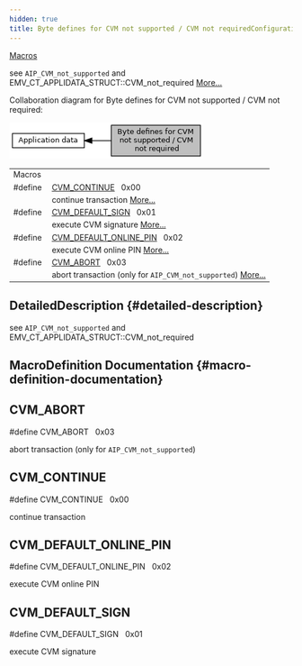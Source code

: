 ```yaml
---
hidden: true
title: Byte defines for CVM not supported / CVM not requiredConfiguration » Application data
---
```


[Macros](#define-members)

see `AIP_CVM_not_supported` and EMV_CT_APPLIDATA_STRUCT::CVM_not_required [More\...](#details)

Collaboration diagram for Byte defines for CVM not supported / CVM not required:

![](group___c_v_m___n_o_t___s_u_p_p.png)

|  |  |
|----|----|
| Macros |  |
| #define  | [CVM_CONTINUE](#ga8bb1eae462533aa3795f253764ebac7a)   0x00 |
|   | continue transaction [More\...](#ga8bb1eae462533aa3795f253764ebac7a)<br/> |
| #define  | [CVM_DEFAULT_SIGN](#ga1921854389d265d4f73a5a728a15b2f0)   0x01 |
|   | execute CVM signature [More\...](#ga1921854389d265d4f73a5a728a15b2f0)<br/> |
| #define  | [CVM_DEFAULT_ONLINE_PIN](#ga5ce67948ce3aed3618597288da18479b)   0x02 |
|   | execute CVM online PIN [More\...](#ga5ce67948ce3aed3618597288da18479b)<br/> |
| #define  | [CVM_ABORT](#gaefe55babdfa8be334b3b7e51c68b7eee)   0x03 |
|   | abort transaction (only for `AIP_CVM_not_supported`) [More\...](#gaefe55babdfa8be334b3b7e51c68b7eee)<br/> |

## DetailedDescription {#detailed-description}

see `AIP_CVM_not_supported` and EMV_CT_APPLIDATA_STRUCT::CVM_not_required

## MacroDefinition Documentation {#macro-definition-documentation}

## CVM_ABORT <a href="#gaefe55babdfa8be334b3b7e51c68b7eee" id="gaefe55babdfa8be334b3b7e51c68b7eee"></a>

<p>#define CVM_ABORT   0x03</p>

abort transaction (only for `AIP_CVM_not_supported`)

## CVM_CONTINUE <a href="#ga8bb1eae462533aa3795f253764ebac7a" id="ga8bb1eae462533aa3795f253764ebac7a"></a>

<p>#define CVM_CONTINUE   0x00</p>

continue transaction

## CVM_DEFAULT_ONLINE_PIN <a href="#ga5ce67948ce3aed3618597288da18479b" id="ga5ce67948ce3aed3618597288da18479b"></a>

<p>#define CVM_DEFAULT_ONLINE_PIN   0x02</p>

execute CVM online PIN

## CVM_DEFAULT_SIGN <a href="#ga1921854389d265d4f73a5a728a15b2f0" id="ga1921854389d265d4f73a5a728a15b2f0"></a>

<p>#define CVM_DEFAULT_SIGN   0x01</p>

execute CVM signature
